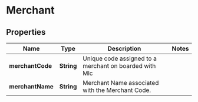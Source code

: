 

# Merchant

## Properties

Name | Type | Description | Notes
------------ | ------------- | ------------- | -------------
**merchantCode** | **String** | Unique code assigned to a merchant on boarded with Mlc | 
**merchantName** | **String** | Merchant Name associated with the Merchant Code. | 



